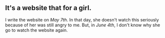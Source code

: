 ## It's a website that for a girl.
I write the website on *May 7th*. In that day, she doesn't watch this seriously because of her was still angry to me.
But, in *June 4th*, I don't know why she go to watch the website again.
